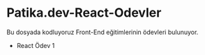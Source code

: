 # Patika.dev-React-Odevler
Bu dosyada kodluyoruz Front-End eğitimlerinin ödevleri bulunuyor. 

* React Ödev 1

